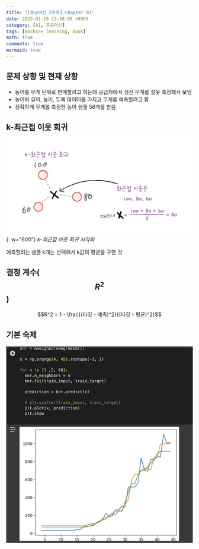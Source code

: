 ```yaml
---
title: "[혼공머신 2주차] Chapter 03"
date: 2025-01-19 23:50:00 +0900
category: [AI, 혼공머신]
tags: [machine learning, book]
math: true
comments: true
mermaid: true
---
```


## 문제 상황 및 현재 상황

- 농어를 무게 단위로 판매할려고 하는데 공급처에서 생선 무게를 잘못 측정해서 보냄
- 농어의 길이, 높이, 두께 데이터를 가지고 무게를 예측할려고 함
- 정확하게 무게를 측정한 농어 샘플 56개를 받음

## k-최근접 이웃 회귀

![alt](/assets/img/posts/AI/hm/2/1.jpeg){: w="600"}
_k-최근접 이웃 회귀 시각화_

예측할려는 샘플 k개는 선택해서 k값의 평균을 구한 것

## 결정 계수($$R^2$$)

$$R^2 = 1 - \frac{(타깃 - 예측)^2}{(타깃 - 평균)^2}$$


## 기본 숙제

![alt](/assets/img/posts/AI/hm/2/2.png)

